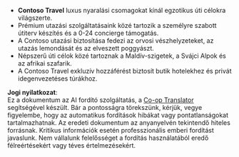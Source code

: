 <!--
CO_OP_TRANSLATOR_METADATA:
{
  "original_hash": "566fa0a014066992b55e6e5b408b24bc",
  "translation_date": "2025-07-12T10:19:51+00:00",
  "source_file": "05-agentic-rag/code_samples/document.md",
  "language_code": "hu"
}
-->
- **Contoso Travel** luxus nyaralási csomagokat kínál egzotikus úti célokra világszerte.  
- Prémium utazási szolgáltatásaink közé tartozik a személyre szabott útiterv készítés és a 0-24 concierge támogatás.  
- A Contoso utazási biztosítása fedezi az orvosi vészhelyzeteket, az utazás lemondását és az elveszett poggyászt.  
- Népszerű úti célok közé tartoznak a Maldív-szigetek, a Svájci Alpok és az afrikai szafarik.  
- A Contoso Travel exkluzív hozzáférést biztosít butik hotelekhez és privát idegenvezetéses túrákhoz.

**Jogi nyilatkozat**:  
Ez a dokumentum az AI fordító szolgáltatás, a [Co-op Translator](https://github.com/Azure/co-op-translator) segítségével készült. Bár a pontosságra törekszünk, kérjük, vegye figyelembe, hogy az automatikus fordítások hibákat vagy pontatlanságokat tartalmazhatnak. Az eredeti dokumentum az anyanyelvén tekintendő hiteles forrásnak. Kritikus információk esetén professzionális emberi fordítást javaslunk. Nem vállalunk felelősséget a fordítás használatából eredő félreértésekért vagy téves értelmezésekért.